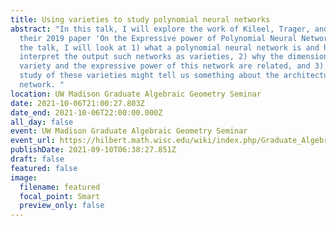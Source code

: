 ```yaml
---
title: Using varieties to study polynomial neural networks
abstract: "In this talk, I will explore the work of Kileel, Trager, and Bruna in
  their 2019 paper 'On the Expressive power of Polynomial Neural Networks'. In
  the talk, I will look at 1) what a polynomial neural network is and how we can
  interpret the output such networks as varieties, 2) why the dimension of this
  variety and the expressive power of this network are related, and 3) how the
  study of these varieties might tell us something about the architecture of the
  network. "
location: UW Madison Graduate Algebraic Geometry Seminar
date: 2021-10-06T21:00:27.803Z
date_end: 2021-10-06T22:00:00.000Z
all_day: false
event: UW Madison Graduate Algebraic Geometry Seminar
event_url: https://hilbert.math.wisc.edu/wiki/index.php/Graduate_Algebraic_Geometry_Seminar
publishDate: 2021-09-10T06:38:27.851Z
draft: false
featured: false
image:
  filename: featured
  focal_point: Smart
  preview_only: false
---
```

